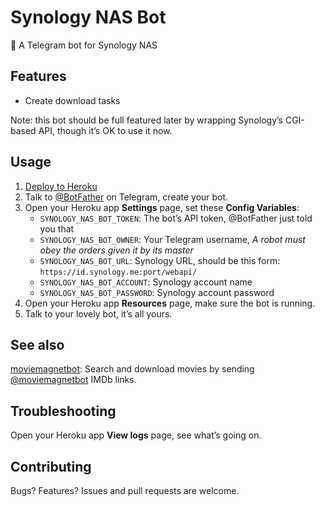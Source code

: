 # Synology NAS Bot

🤖 A Telegram bot for Synology NAS

## Features

- Create download tasks

Note: this bot should be full featured later by wrapping Synology’s CGI-based API, though it’s OK to use it now.

## Usage

1. [Deploy to Heroku](https://heroku.com/deploy?template=https://github.com/idealhack/synologynasbot)
1. Talk to [@BotFather](https://t.me/BotFather) on Telegram, create your bot.
1. Open your Heroku app **Settings** page, set these **Config Variables**:
    - `SYNOLOGY_NAS_BOT_TOKEN`: The bot’s API token, @BotFather just told you that
    - `SYNOLOGY_NAS_BOT_OWNER`: Your Telegram username, *A robot must obey the orders given it by its master*
    - `SYNOLOGY_NAS_BOT_URL`: Synology URL, should be this form: `https://id.synology.me:port/webapi/`
    - `SYNOLOGY_NAS_BOT_ACCOUNT`: Synology account name
    - `SYNOLOGY_NAS_BOT_PASSWORD`: Synology account password
1. Open your Heroku app **Resources** page, make sure the bot is running.
1. Talk to your lovely bot, it’s all yours.

## See also

[moviemagnetbot](https://github.com/idealhack/moviemagnetbot): Search and download movies by sending [@moviemagnetbot](https://t.me/moviemagnetbot) IMDb links.

## Troubleshooting

Open your Heroku app **View logs** page, see what’s going on.

## Contributing

Bugs? Features? Issues and pull requests are welcome.
